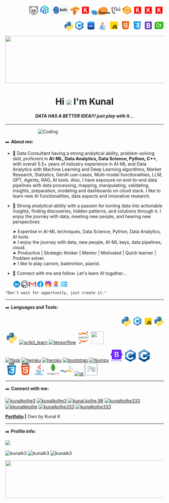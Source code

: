 <p align="right"> 
  <a href="" target="_blank"> <img src="./images/ico_pandas.png" alt="python" width="28" height="28"/></a>
  <a href="" target="_blank"> <img src="./images/ico_numpy.png" alt="python" width="33" height="33"/></a>
  <a href="" target="_blank"> <img src="./images/ico_scipy.png" alt="python" width="60" height="30"/></a>
  <a href="" target="_blank"> <img src="./images/ico_tensorflow.png" alt="python" width="28" height="28"/></a>
  <a href="" target="_blank"> <img src="./images/ico_keras.png" alt="python" width="30" height="30"/></a>
  <a href="" target="_blank"> <img src="./images/ico_scikitlearn.png" alt="python" width="60" height="25"/></a>
  <a href="" target="_blank"> <img src="./images/ico_flask.png" alt="python" width="30" height="33"/></a>
  <a href="" target="_blank"> <img src="./images/ico_gradio.png" alt="python" width="30" height="30"/></a>
  <a href="" target="_blank"> <img src="./images/ico_keras.png" alt="python" width="30" height="30"/></a>
  <a href="" target="_blank"> <img src="./images/ico_keras.png" alt="python" width="30" height="30"/></a>
  <a href="" target="_blank"> <img src="./images/ico_keras.png" alt="python" width="30" height="30"/></a>

</p>
<p align="right"> 
  <a href="" target="_blank"> <img src="./images/ico_python.png" alt="python" width="28" height="28"/></a>
  <a href="" target="_blank"> <img src="./images/ico_cpp.png" alt="python" width="33" height="33"/></a>
  <a href="" target="_blank"> <img src="./images/ico_sql.png" alt="python" width="33" height="32"/></a
  <a href="" target="_blank"> <img src="./images/ico_java.png" alt="python" width="32" height="32"/></a>
  <a href="" target="_blank"> <img src="./images/ico_js.png" alt="python" width="33" height="33"/></a>
  <a href="" target="_blank"> <img src="./images/ico_html.png" alt="python" width="33" height="33"/></a>
  <a href="" target="_blank"> <img src="./images/ico_css.png" alt="python" width="33" height="33"/></a>
  <a href="" target="_blank"> <img src="./images/ico_bootstrap.png" alt="python" width="30" height="33"/></a
  <a href="" target="_blank"> <img src="./images/ico_qt.png" alt="python" width="30" height="33"/></a
</p>


<div align="center">
<img src="https://user-images.githubusercontent.com/41562231/147804883-98405cbc-c472-46fb-948e-32030725458b.png" height="150" width="1000">
<h1 align="center">Hi <img src="https://raw.githubusercontent.com/MartinHeinz/MartinHeinz/master/wave.gif" height="40px",width="40px"> I'm Kunal</h1><h4><i>DATA HAS A BETTER IDEA!!! just play with it...</i></h4>
</div>

---

<img align="right" alt="Coding" width="400" src="https://miro.medium.com/max/680/1*IRGHmiGsa16stedQvIaZfw.gif"><br>

✒️ __About me:__
- 📌 Data Consultant having a strong analytical ability, problem-solving skill, proficient in __AI-ML, Data Analytics, Data Science, Python, C++__, with overall 5.5+ years of industry experience in AI-ML and Data Analytics with Machine Learning and Deep Learning algorithms, Market Research, Statistics, GenAI use-cases, Multi-modal functionalities, LLM, GPT, Agents, RAG, AI tools. Also, I have exposure on end-to-end data pipelines with data processing, mapping, manipulating, validating, insights, preparation, modeling and dashboards on cloud stack. I like to learn new AI functionalities, data aspects and innovative research.

- 📌 Strong *analytical ability* with a passion for turning data into actionable insights, finding discoveries, hidden patterns, and solutions through it. I enjoy the journey with data, meeting new people, and hearing new perspectives

  ➤ Expertise in AI-ML techniques, Data Science, Python, Data Analytics, AI tools.<br>
  ➤ I enjoy the journey with data, new people, AI-ML keys, data pipelines, cloud.<br>
  ➤ Productive | Strategic thinker | Mentor | Motivated | Quick learner | Problem solver.<br>
  ➤ I like to play carrom, badminton, pianist.

- 📌 Connect with me and follow. Let's learn AI togather...

  <a href="https://www.linkedin.com/in/kunalkolhe3/"><img align="left" src="https://raw.githubusercontent.com/kunalk3/kunalk3/main/images/icons8-linkedin.gif" alt="kunalkolhe3" width="25px"/></a>
  <a href="https://github.com/kunalk3/"><img align="left" src="https://raw.githubusercontent.com/kunalk3/kunalk3/main/images/icons8-github.gif" alt="kunalkolhe3" width="25px"/></a>
  <a href="https://mail.google.com/mail/?view=cm&fs=1&tf=1&to=kunalkoleh333@gmail.com" target="_blank"><img align="left" src="https://raw.githubusercontent.com/kunalk3/kunalk3/main/images/icons8-gmail.gif" alt="kunalkolhe3" width="25px"/></a>
  <a href="https://www.facebook.com/kunal.kolhe98/"><img align="left" src="https://raw.githubusercontent.com/kunalk3/kunalk3/main/images/icons8-facebook.gif" alt="kunalkolhe3" width="25px"/></a>
  <a href="https://www.instagram.com/kkunalkkolhe/"><img align="left" src="https://raw.githubusercontent.com/kunalk3/kunalk3/main/images/icons8-instagram.gif" alt="kunalkolhe3" width="25px"/></a>
  <a href="https://www.google.com/maps/place/Pune,+Maharashtra/"><img align="left" src="https://raw.githubusercontent.com/kunalk3/kunalk3/main/images/icons8-location.gif" alt="kunalkolhe3" width="25px"/></a>
  <a href="https://kunalk3.github.io/Portfolio-Website-Kunalk3/"><img align="left" src="https://raw.githubusercontent.com/kunalk3/kunalk3/main/images/icons8-menu.gif" alt="kunalkolhe3" width="25px"/></a>
  <br>


```
"Don't wait for opportunity, just create it."
```

---

✒️ __Languages and Tools:__
<p align="right"> 
  <a href="" target="_blank"> <img src="./images/ico_python.png" alt="python" width="30" height="30"/></a>
  <a href="" target="_blank"> <img src="./images/ico_cpp.png" alt="python" width="32" height="32"/></a>
  <a href="" target="_blank"> <img src="./images/ico_js.png" alt="python" width="30" height="30"/></a>
  <a href="" target="_blank"> <img src="./images/ico_python.png" alt="python" width="30" height="30"/></a>
</p>
  
<p>
  <a href="https://www.python.org" target="_blank"> <img src="https://raw.githubusercontent.com/devicons/devicon/master/icons/python/python-original.svg" alt="python" width="40" height="40"/></a>
  <a href="https://scikit-learn.org/" target="_blank"> <img src="https://upload.wikimedia.org/wikipedia/commons/0/05/Scikit_learn_logo_small.svg" alt="scikit_learn" width="40" height="40"/></a> 
  <a href="https://www.tensorflow.org" target="_blank"> <img src="https://www.vectorlogo.zone/logos/tensorflow/tensorflow-icon.svg" alt="tensorflow" width="40" height="40"/></a>
  <img src="https://raw.githubusercontent.com/github/explore/80688e429a7d4ef2fca1e82350fe8e3517d3494d/topics/jupyter-notebook/jupyter-notebook.png" width="40" height="40"/>
  <img src="https://user-images.githubusercontent.com/44708711/100903610-1db10a00-34ec-11eb-91e1-52481053a3b9.png" width="40" height="40"/>
  <p>
  <a href="https://flask.palletsprojects.com/" target="_blank"> <img src="https://www.vectorlogo.zone/logos/pocoo_flask/pocoo_flask-official.svg" alt="flask" width="40" height="40"/></a>
  <a href="https://aws.amazon.com/" target="_blank"> <img src="https://www.vectorlogo.zone/logos/amazon_aws/amazon_aws-icon.svg" alt="heroku" width="40" height="40"/></a>
  <a href="https://heroku.com" target="_blank"> <img src="https://www.vectorlogo.zone/logos/heroku/heroku-icon.svg" alt="heroku" width="40" height="40"/></a>
  <a href="https://pandas.pydata.org/docs/" target="_blank"> <img src="https://www.vectorlogo.zone/logos/usepanda/usepanda-icon.svg" alt="bootstrap" width="40" height="40"/></a>
  <a href="https://numpy.org/" target="_blank"> <img src="https://www.vectorlogo.zone/logos/numpy/numpy-icon.svg" alt="Numpy" width="40" height="40"/></a>
  <a href="https://getbootstrap.com" target="_blank"> <img src="https://raw.githubusercontent.com/devicons/devicon/master/icons/bootstrap/bootstrap-plain-wordmark.svg" alt="bootstrap" width="40" height="40"/></a>
  <a href="https://www.cprogramming.com/" target="_blank"> <img src="https://raw.githubusercontent.com/devicons/devicon/master/icons/c/c-original.svg" alt="c" width="40" height="40"/></a>
  <a href="https://www.w3schools.com/cpp/" target="_blank"> <img src="https://raw.githubusercontent.com/devicons/devicon/master/icons/cplusplus/cplusplus-original.svg" alt="cplusplus" width="40" height="40"/></a> 
  <a href="https://www.w3schools.com/css/" target="_blank"> <img src="https://raw.githubusercontent.com/devicons/devicon/master/icons/css3/css3-original-wordmark.svg" alt="css3" width="40" height="40"/></a>
  <a href="https://www.w3.org/html/" target="_blank"> <img src="https://raw.githubusercontent.com/devicons/devicon/master/icons/html5/html5-original-wordmark.svg" alt="html5" width="40" height="40"/></a> 
  <a href="https://www.java.com" target="_blank"> <img src="https://raw.githubusercontent.com/devicons/devicon/master/icons/java/java-original.svg" alt="java" width="40" height="40"/></a>
  <a href="https://www.mongodb.com/" target="_blank"> <img src="https://raw.githubusercontent.com/devicons/devicon/master/icons/mongodb/mongodb-original-wordmark.svg" alt="mongodb" width="40" height="40"/></a>
  <a href="https://www.mysql.com/" target="_blank"> <img src="https://raw.githubusercontent.com/devicons/devicon/master/icons/mysql/mysql-original-wordmark.svg" alt="mysql" width="40" height="40"/></a>
  <a href="https://www.qt.io/" target="_blank"> <img src="https://upload.wikimedia.org/wikipedia/commons/0/0b/Qt_logo_2016.svg" alt="qt" width="40" height="40"/>
  <a href="https://www.photoshop.com/en" target="_blank"> <img src="https://raw.githubusercontent.com/devicons/devicon/master/icons/photoshop/photoshop-line.svg" alt="photoshop" width="40" height="40"/></a> 
</p>

---

✒️ __Connect with me:__
<p align="left">
  <a href="https://linkedin.com/in/kunalkolhe3" target="blank"><img align="center" src="https://cdn.jsdelivr.net/npm/simple-icons@3.0.1/icons/linkedin.svg" alt="kunalkolhe3" height="30" width="40"/></a>
  <a href="https://github.com/kunalk3/" target="blank"><img align="center" src="https://cdn.jsdelivr.net/npm/simple-icons@3.0.1/icons/github.svg" alt="kunalkolhe3" height="30" width="40"/></a>
  <a href="https://fb.com/kunal.kolhe.98" target="blank"><img align="center" src="https://cdn.jsdelivr.net/npm/simple-icons@3.0.1/icons/facebook.svg" alt="kunal.kolhe.98" height="30" width="40"/></a>
  <a href="mailto:kunalkolhe333@gmail.com" target="blank"><img align="center" src="https://cdn.jsdelivr.net/npm/simple-icons@3.0.1/icons/gmail.svg" alt="kunalkolhe333" height="30" width="40"/></a>
  <a href="https://instagram.com/kkunalkkolhe" target="blank"><img align="center" src="https://cdn.jsdelivr.net/npm/simple-icons@3.0.1/icons/instagram.svg" alt="kkunalkkolhe" height="30" width="40"/></a>
  <a href="https://www.hackerrank.com/kunalkolhe333" target="blank"><img align="center" src="https://cdn.jsdelivr.net/npm/simple-icons@3.0.1/icons/hackerrank.svg" alt="kunalkolhe333" height="30" width="40"/></a>
      <a href="https://kunalk3.github.io/Portfolio-Website-Kunalk3/" target="blank"><img align="center" src="https://cdn.jsdelivr.net/npm/simple-icons@3.0.1/icons/googlecloud.svg" alt="kunalkolhe333" height="30" width="40"/></a>
  
  <b>[Portfolio](https://kunalk3.github.io/Portfolio-Website-Kunalk3/) |</b> Own by Kunal K
</p>

---

✒️ __Profile info:__

![](https://komarev.com/ghpvc/?username=kunalk3&color=green&label=Profile+Views)
<p> <img align="centre" width="250" src="https://github-readme-stats.vercel.app/api/top-langs?username=kunalk3&show_icons=true&theme=dark&locale=en&layout=compact" alt="kunalk3" />
<img align="centre" width="280" src="https://github-readme-stats.vercel.app/api?username=kunalk3&show_icons=true&theme=dark&locale=en" alt="kunalk3" />
<img align="centre" width="280" src="https://github-readme-streak-stats.herokuapp.com/?user=kunalk3&theme=dark" alt="kunalk3" />


<div align="left">
<img src="https://user-images.githubusercontent.com/41562231/141720940-53eb9b25-777d-4057-9c2d-8e22d2677c7c.png" height="120" width="1000">
</div>
